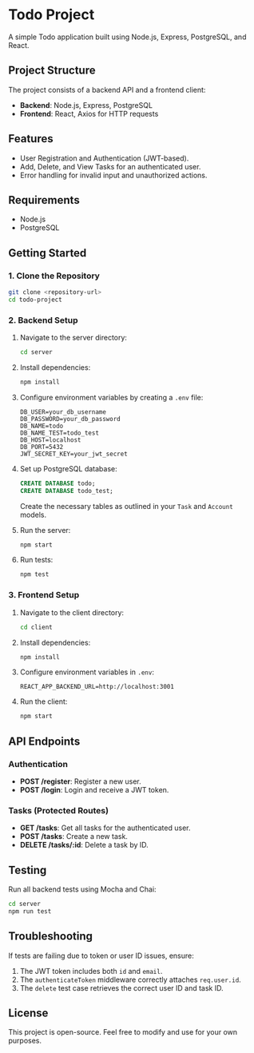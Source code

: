 # Todo Project

A simple Todo application built using Node.js, Express, PostgreSQL, and React.

## Project Structure

The project consists of a backend API and a frontend client:
- **Backend**: Node.js, Express, PostgreSQL
- **Frontend**: React, Axios for HTTP requests

## Features

- User Registration and Authentication (JWT-based).
- Add, Delete, and View Tasks for an authenticated user.
- Error handling for invalid input and unauthorized actions.

## Requirements

- Node.js
- PostgreSQL

## Getting Started

### 1. Clone the Repository

```bash
git clone <repository-url>
cd todo-project
```

### 2. Backend Setup

1. Navigate to the server directory:
   ```bash
   cd server
   ```

2. Install dependencies:
   ```bash
   npm install
   ```

3. Configure environment variables by creating a `.env` file:
   ```plaintext
   DB_USER=your_db_username
   DB_PASSWORD=your_db_password
   DB_NAME=todo
   DB_NAME_TEST=todo_test
   DB_HOST=localhost
   DB_PORT=5432
   JWT_SECRET_KEY=your_jwt_secret
   ```

4. Set up PostgreSQL database:
   ```sql
   CREATE DATABASE todo;
   CREATE DATABASE todo_test;
   ```
   Create the necessary tables as outlined in your `Task` and `Account` models.

5. Run the server:
   ```bash
   npm start
   ```

6. Run tests:
   ```bash
   npm test
   ```

### 3. Frontend Setup

1. Navigate to the client directory:
   ```bash
   cd client
   ```

2. Install dependencies:
   ```bash
   npm install
   ```

3. Configure environment variables in `.env`:
   ```plaintext
   REACT_APP_BACKEND_URL=http://localhost:3001
   ```

4. Run the client:
   ```bash
   npm start
   ```

## API Endpoints

### Authentication

- **POST /register**: Register a new user.
- **POST /login**: Login and receive a JWT token.

### Tasks (Protected Routes)

- **GET /tasks**: Get all tasks for the authenticated user.
- **POST /tasks**: Create a new task.
- **DELETE /tasks/:id**: Delete a task by ID.

## Testing

Run all backend tests using Mocha and Chai:
```bash
cd server
npm run test
```

## Troubleshooting

If tests are failing due to token or user ID issues, ensure:
1. The JWT token includes both `id` and `email`.
2. The `authenticateToken` middleware correctly attaches `req.user.id`.
3. The `delete` test case retrieves the correct user ID and task ID.

## License

This project is open-source. Feel free to modify and use for your own purposes.
